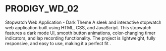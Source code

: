 # PRODIGY_WD_02
Stopwatch Web Application - Dark Theme A sleek and interactive stopwatch web application built using HTML, CSS, and JavaScript. This stopwatch features a dark mode UI, smooth button animations, color-changing timer indicators, and lap recording functionality.  The project is lightweight, fully responsive, and easy to use, making it a perfect fit . 
